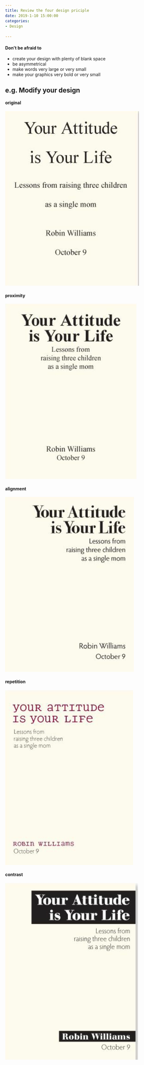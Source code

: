 ```yaml
---
title: Review the four design priciple
date: 2019-1-10 15:00:00
categories: 
- Design

---
```

#### Don't be afraid to 
- create your design with plenty of blank space
- be asymmetrical
- make words very large or very small
- make your graphics very bold or very small

## e.g. Modify your design
#### original
![enter description here](/imags/1546152206865.png)

#### proximity
![enter description here](/imags/1546152226576.png)

#### alignment
![enter description here](/imags/1546152263047.png)

#### repetition
![enter description here](/imags/1546152286257.png)

#### contrast
![enter description here](/imags/1546152363536.png)
